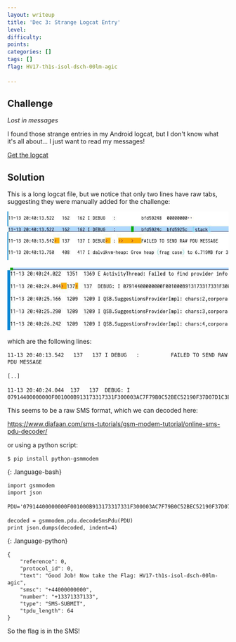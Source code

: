 ```yaml
---
layout: writeup
title: 'Dec 3: Strange Logcat Entry'
level:
difficulty:
points:
categories: []
tags: []
flag: HV17-th1s-isol-dsch-00lm-agic

---
```


## Challenge

*Lost in messages*


I found those strange entries in my Android logcat, but I don't know
what it's all about... I just want to read my messages!

[Get the logcat](writeupfiles/logcat.txt)

## Solution

This is a long logcat file, but we notice that only two lines have raw
tabs,
suggesting they were manually added for the challenge:

![](writeupfiles/logcat1.jpg)

![](writeupfiles/logcat2.jpg)

which are the following lines:

    11-13 20:40:13.542	 137   137 I DEBUG	 : 			FAILED TO SEND RAW PDU MESSAGE

    [..]

    11-13 20:40:24.044	137	  137  DEBUG: I 07914400000000F001000B913173317331F300003AC7F79B0C52BEC52190F37D07D1C3EB32888E2E838CECF05907425A63B7161D1D9BB7D2F337BB459E8FD12D188CDD6E85CFE931

This seems to be a raw SMS format, which we can decoded here:

https://www.diafaan.com/sms-tutorials/gsm-modem-tutorial/online-sms-pdu-decoder/

or using a python script:

    $ pip install python-gsmmodem
{: .language-bash}

    import gsmmodem
    import json

    PDU='07914400000000F001000B913173317331F300003AC7F79B0C52BEC52190F37D07D1C3EB32888E2E838CECF05907425A63B7161D1D9BB7D2F337BB459E8FD12D188CDD6E85CFE931'

    decoded = gsmmodem.pdu.decodeSmsPdu(PDU)
    print json.dumps(decoded, indent=4)
{: .language-python}

    {
        "reference": 0,
        "protocol_id": 0,
        "text": "Good Job! Now take the Flag: HV17-th1s-isol-dsch-00lm-agic",
        "smsc": "+44000000000",
        "number": "+13371337133",
        "type": "SMS-SUBMIT",
        "tpdu_length": 64
    }

So the flag is in the SMS!

